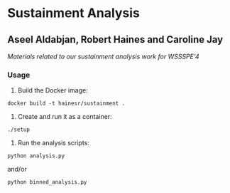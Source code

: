 # Sustainment Analysis

## Aseel Aldabjan, Robert Haines and Caroline Jay

*Materials related to our sustainment analysis work for WSSSPE'4*

### Usage

1. Build the Docker image:
 ```
docker build -t hainesr/sustainment .
```


1. Create and run it as a container:
 ```
./setup
```

1. Run the analysis scripts:
 ```
python analysis.py
```
 and/or
 ```
python binned_analysis.py
```
